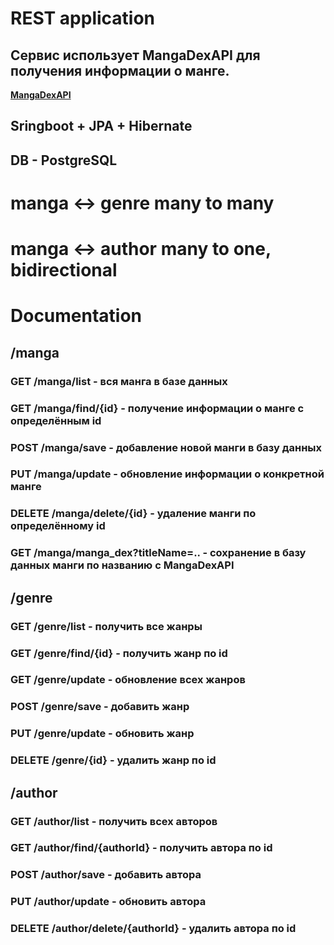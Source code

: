 
# REST application
## Сервис использует MangaDexAPI для получения информации о манге.
**[MangaDexAPI](https://api.mangadex.org/docs/)**<br>
## Sringboot + JPA + Hibernate
## DB - PostgreSQL
# manga <-> genre many to many
# manga <-> author many to one, bidirectional

# Documentation
## /manga
### GET /manga/list - вся манга в базе данных
### GET /manga/find/{id} - получение информации о манге с определённым id
### POST /manga/save - добавление новой манги в базу данных
### PUT /manga/update - обновление информации о конкретной манге
### DELETE /manga/delete/{id} - удаление манги по определённому id
### GET /manga/manga_dex?titleName=.. - сохранение в базу данных манги по названию с MangaDexAPI

## /genre
### GET /genre/list - получить все жанры 
### GET /genre/find/{id} - получить жанр по id
### GET /genre/update - обновление всех жанров
### POST /genre/save - добавить жанр
### PUT /genre/update - обновить жанр
### DELETE /genre/{id} - удалить жанр по id

## /author
### GET /author/list - получить всех авторов
### GET /author/find/{authorId} - получить автора по id
### POST /author/save - добавить автора
### PUT /author/update - обновить автора
### DELETE /author/delete/{authorId} - удалить автора по id
